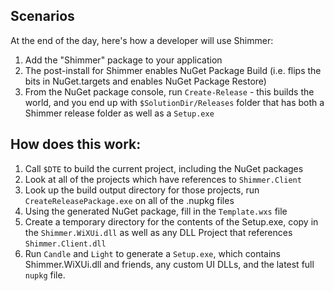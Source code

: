 ## Scenarios

At the end of the day, here's how a developer will use Shimmer:

1. Add the "Shimmer" package to your application
1. The post-install for Shimmer enables NuGet Package Build (i.e. flips the
   bits in NuGet.targets and enables NuGet Package Restore)
1. From the NuGet package console, run `Create-Release` - this builds the
   world, and you end up with `$SolutionDir/Releases` folder that has both a
   Shimmer release folder as well as a `Setup.exe`

## How does this work:

1. Call `$DTE` to build the current project, including the NuGet packages
1. Look at all of the projects which have references to `Shimmer.Client`
1. Look up the build output directory for those projects, run
   `CreateReleasePackage.exe` on all of the .nupkg files
1. Using the generated NuGet package, fill in the `Template.wxs` file
1. Create a temporary directory for the contents of the Setup.exe, copy in the
   `Shimmer.WiXUi.dll` as well as any DLL Project that references
   `Shimmer.Client.dll`
1. Run `Candle` and `Light` to generate a `Setup.exe`, which contains
   Shimmer.WiXUi.dll and friends, any custom UI DLLs, and the latest full
   `nupkg` file.
